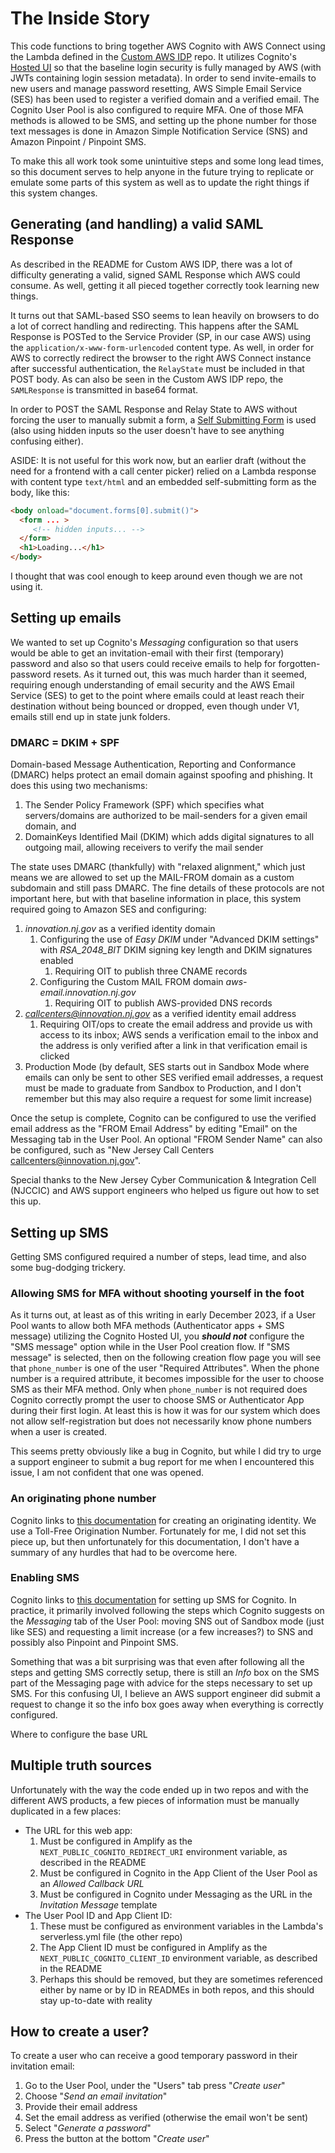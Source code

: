 # The Inside Story

This code functions to bring together AWS Cognito with AWS Connect using the
Lambda defined in the 
[Custom AWS IDP](https://github.com/newjersey/custom-aws-idp)
repo. It utilizes Cognito's 
[Hosted UI](https://docs.aws.amazon.com/cognito/latest/developerguide/cognito-user-pools-hosted-ui-user-sign-in.html)
so that the baseline login security is fully managed by AWS (with JWTs
containing login session metadata). In order to send invite-emails to new users
and manage password resetting, AWS Simple Email Service (SES) has been used to
register a verified domain and a verified email. The Cognito User Pool is also
configured to require MFA. One of those MFA methods is allowed to be SMS, and
setting up the phone number for those text messages is done in Amazon Simple
Notification Service (SNS) and Amazon Pinpoint / Pinpoint SMS.

To make this all work took some unintuitive steps and some long lead times, so
this document serves to help anyone in the future trying to replicate or emulate
some parts of this system as well as to update the right things if this system
changes.

## Generating (and handling) a valid SAML Response

As described in the README for Custom AWS IDP, there was a lot of difficulty
generating a valid, signed SAML Response which AWS could consume. As well,
getting it all pieced together correctly took learning new things.

It turns out that SAML-based SSO seems to lean heavily on browsers to do a lot
of correct handling and redirecting. This happens after the SAML Response is
POSTed to the Service Provider (SP, in our case AWS) using the
`application/x-www-form-urlencoded` content type. As well, in order for AWS to
correctly redirect the browser to the right AWS Connect instance after
successful authentication, the `RelayState` must be included in that POST body.
As can also be seen in the Custom AWS IDP repo, the `SAMLResponse` is
transmitted in base64 format. 

In order to POST the SAML Response and Relay State to AWS without forcing the
user to manually submit a form, a
[Self Submitting Form](../components/SelfSubmittingSsoForm.tsx) is used (also
using hidden inputs so the user doesn't have to see anything confusing either).

ASIDE: It is not useful for this work now, but an earlier draft (without the
need for a frontend with a call center picker) relied on a Lambda response with
content type `text/html` and an embedded self-submitting form as the body, like
this:

```html
<body onload="document.forms[0].submit()">
  <form ... >
     <!-- hidden inputs... -->
  </form>
  <h1>Loading...</h1>
</body>
```

I thought that was cool enough to keep around even though we are not using it.

## Setting up emails

We wanted to set up Cognito's *Messaging* configuration so that users would be
able to get an invitation-email with their first (temporary) password and also
so that users could receive emails to help for forgotten-password resets. As it
turned out, this was much harder than it seemed, requiring enough understanding
of email security and the AWS Email Service (SES) to get to the point where
emails could at least reach their destination without being bounced or dropped,
even though under V1, emails still end up in state junk folders.

### DMARC = DKIM + SPF

Domain-based Message Authentication, Reporting and Conformance (DMARC) helps
protect an email domain against spoofing and phishing. It does this using two
mechanisms:
1. The Sender Policy Framework (SPF) which specifies what servers/domains are
   authorized to be mail-senders for a given email domain, and
2. DomainKeys Identified Mail (DKIM) which adds digital signatures to all
   outgoing mail, allowing receivers to verify the mail sender

The state uses DMARC (thankfully) with "relaxed alignment," which just means we
are allowed to set up the MAIL-FROM domain as a custom subdomain and still pass
DMARC. The fine details of these protocols are not important here, but with that
baseline information in place, this system required going to Amazon SES and
configuring:
1. *innovation.nj.gov* as a verified identity domain
   1. Configuring the use of *Easy DKIM* under "Advanced DKIM settings" with
      *RSA_2048_BIT* DKIM signing key length and DKIM signatures enabled
      1. Requiring OIT to publish three CNAME records
   2. Configuring the Custom MAIL FROM domain *aws-email.innovation.nj.gov*
      1. Requiring OIT to publish AWS-provided DNS records
2. *callcenters@innovation.nj.gov* as a verified identity email address
   1. Requiring OIT/ops to create the email address and provide us with access
      to its inbox; AWS sends a verification email to the inbox and the address
      is only verified after a link in that verification email is clicked
3. Production Mode (by default, SES starts out in Sandbox Mode where emails can
   only be sent to other SES verified email addresses, a request must be made to
   graduate from Sandbox to Production, and I don't remember but this may also
   require a request for some limit increase)

Once the setup is complete, Cognito can be configured to use the verified email
address as the "FROM Email Address" by editing "Email" on the Messaging tab in
the User Pool. An optional "FROM Sender Name" can also be configured, such as
"New Jersey Call Centers <callcenters@innovation.nj.gov>".

Special thanks to the New Jersey Cyber Communication & Integration Cell (NJCCIC)
and AWS support engineers who helped us figure out how to set this up.

## Setting up SMS

Getting SMS configured required a number of steps, lead time, and also some
bug-dodging trickery.

### Allowing SMS for MFA without shooting yourself in the foot

As it turns out, at least as of this writing in early December 2023, if a User
Pool wants to allow both MFA methods (Authenticator apps + SMS message)
utilizing the Cognito Hosted UI, you __*should not*__ configure the "SMS
message" option while in the User Pool creation flow. If "SMS message" is
selected, then on the following creation flow page you will see that
`phone_number` is one of the user "Required Attributes". When the phone number
is a required attribute, it becomes impossible for the user to choose SMS as
their MFA method. Only when `phone_number` is not required does Cognito
correctly prompt the user to choose SMS or Authenticator App during their first
login. At least this is how it was for our system which does not allow
self-registration but does not necessarily know phone numbers when a user is
created.

This seems pretty obviously like a bug in Cognito, but while I did try to urge a
support engineer to submit a bug report for me when I encountered this issue, I
am not confident that one was opened.

### An originating phone number

Cognito links to
[this documentation](https://docs.aws.amazon.com/sns/latest/dg/channels-sms-originating-identities.html)
for creating an originating identity. We use a Toll-Free Origination Number.
Fortunately for me, I did not set this piece up, but then unfortunately for this
documentation, I don't have a summary of any hurdles that had to be overcome
here.

### Enabling SMS

Cognito links to
[this documentation](https://docs.aws.amazon.com/cognito/latest/developerguide/user-pool-sms-settings.html)
for setting up SMS for Cognito. In practice, it primarily involved following the
steps which Cognito suggests on the *Messaging* tab of the User Pool: moving SNS
out of Sandbox mode (just like SES) and requesting a limit increase (or a few
increases?) to SNS and possibly also Pinpoint and Pinpoint SMS.

Something that was a bit surprising was that even after following all the steps
and getting SMS correctly setup, there is still an *Info* box on the SMS part of
the Messaging page with advice for the steps necessary to set up SMS. For this
confusing UI, I believe an AWS support engineer did submit a request to change
it so the info box goes away when everything is correctly configured.

Where to configure the base URL

## Multiple truth sources

Unfortunately with the way the code ended up in two repos and with the different
AWS products, a few pieces of information must be manually duplicated in a few
places:
* The URL for this web app:
  1. Must be configured in Amplify as the `NEXT_PUBLIC_COGNITO_REDIRECT_URI`
     environment variable, as described in the README
  2. Must be configured in Cognito in the App Client of the User Pool as an
     *Allowed Callback URL*
  3. Must be configured in Cognito under Messaging as the URL in the *Invitation
     Message* template
* The User Pool ID and App Client ID:
  1. These must be configured as environment variables in the Lambda's
     serverless.yml file (the other repo)
  2. The App Client ID must be configured in Amplify as the
     `NEXT_PUBLIC_COGNITO_CLIENT_ID` environment variable, as described in the
     README
  3. Perhaps this should be removed, but they are sometimes referenced either by
     name or by ID in READMEs in both repos, and this should stay up-to-date
     with reality

## How to create a user?

To create a user who can receive a good temporary password in their invitation
email:
1. Go to the User Pool, under the "Users" tab press "*Create user*"
2. Choose "*Send an email invitation*"
3. Provide their email address
4. Set the email address as verified (otherwise the email won't be sent)
5. Select "*Generate a password*"
6. Press the button at the bottom "*Create user*"